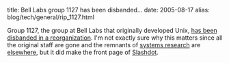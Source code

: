 title: Bell Labs group 1127 has been disbanded...
date: 2005-08-17
alias: blog/tech/general/rip_1127.html


Group 1127, the group at Bell Labs that originally developed Unix,
<a href="http://www.unixreview.com/documents/s=9846/ur0508l/ur0508l.html">
has been disbanded in a reorganization</a>. I'm not exactly sure why
this matters since all the original staff are gone and the remnants of
<a href="http://www.cs.bell-labs.com/who/rob/utah2000.pdf">systems research</a> 
are <a href="http://labs.google.com/papers/index.html">elsewhere</a>,
but it did make the front page of 
<a href="http://it.slashdot.org/it/05/08/16/2225215.shtml?tid=130&tid=218">Slashdot</a>.
